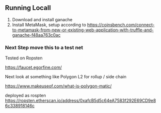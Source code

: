 

## Running Locall

1. Download and install ganache 
2. Install MetaMask, setup according to https://coinsbench.com/connect-to-metamask-from-new-or-existing-web-application-with-truffle-and-ganache-f48aa763c0ac



### Next Step move this to a test net
Tested on Ropsten

https://faucet.egorfine.com/


Next look at something like Polygon L2 for rollup / side chain 

https://www.makeuseof.com/what-is-polygon-matic/

deployed as rospten https://ropsten.etherscan.io/address/0xafcB5d5c64eA7583f292E69CD9e86c338918146c